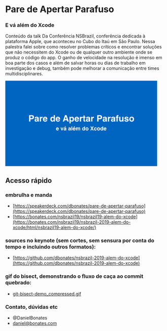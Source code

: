 # Pare de Apertar Parafuso
### E vá além do Xcode

Conteúdo da talk Da Conferência NSBrazil, conferência dedicada à plataforma Apple, que aconteceu no Cubo do Itaú em São Paulo. Nessa palestra falei sobre como resolver problemas críticos e encontrar soluções que não necessitem do Xcode ou de qualquer outro ambiente onde se produz o código do app. O ganho de velocidade na resolução é imenso em boa parte dos casos e além de salvar horas ou dias de trabalho em investigação e debug, também pode melhorar a comunicação entre times multidisciplinares.

![screenshot/nsbrazil19-alem-do-xcode.gif](screenshot/nsbrazil19-alem-do-xcode.gif)

## Acesso rápido

### embrulha e manda
- [https://speakerdeck.com/dbonates/pare-de-apertar-parafuso](https://speakerdeck.com/dbonates/pare-de-apertar-parafuso)
- [https://bonates.com/nsbrazil19/nsbrazil19-alem-do-xcode](https://bonates.com/nsbrazil19/nsbrazil-2019-alem-do-xcode/html/nsbrazil19-alem-do-xcode/)

### sources no keynote (sem cortes, sem sensura por conta do tempo e incluindo outros formatos):
- [https://github.com/dbonates/nsbrazil-2019-alem-do-xcode](https://github.com/dbonates/nsbrazil-2019-alem-do-xcode)

### gif do bisect, demonstrando o fluxo de caça ao commit quebrado:
- [git-bisect-demo_compressed.gif](https://github.com/dbonates/nsbrazil-2019-alem-do-xcode/blob/master/videos/git-bisect-demo_compressed.gif)

### Contato, dúvidas etc
- @DanielBonates
- daniel@bonates.com
